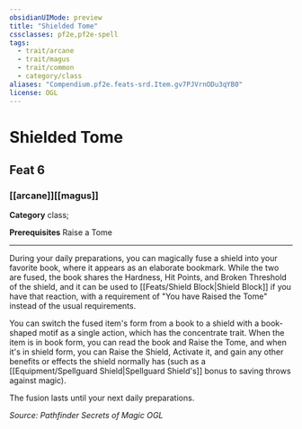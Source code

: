 ```yaml
---
obsidianUIMode: preview
title: "Shielded Tome"
cssclasses: pf2e,pf2e-spell
tags:
  - trait/arcane
  - trait/magus
  - trait/common
  - category/class
aliases: "Compendium.pf2e.feats-srd.Item.gv7PJVrnODu3qYB0"
license: OGL
---
```

# Shielded Tome
## Feat 6
### [[arcane]][[magus]]

**Category** class; 



**Prerequisites** Raise a Tome
* * *
During your daily preparations, you can magically fuse a shield into your favorite book, where it appears as an elaborate bookmark. While the two are fused, the book shares the Hardness, Hit Points, and Broken Threshold of the shield, and it can be used to [[Feats/Shield Block|Shield Block]] if you have that reaction, with a requirement of "You have Raised the Tome" instead of the usual requirements.

You can switch the fused item's form from a book to a shield with a book-shaped motif as a single action, which has the concentrate trait. When the item is in book form, you can read the book and Raise the Tome, and when it's in shield form, you can Raise the Shield, Activate it, and gain any other benefits or effects the shield normally has (such as a [[Equipment/Spellguard Shield|Spellguard Shield's]] bonus to saving throws against magic).

The fusion lasts until your next daily preparations.

*Source: Pathfinder Secrets of Magic*
*OGL*